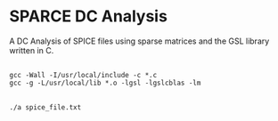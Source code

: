 # SPARCE DC Analysis

A DC Analysis of SPICE files using sparse matrices and the GSL library written in C.

## 
	gcc -Wall -I/usr/local/include -c *.c
	gcc -g -L/usr/local/lib *.o -lgsl -lgslcblas -lm
## 
	./a spice_file.txt